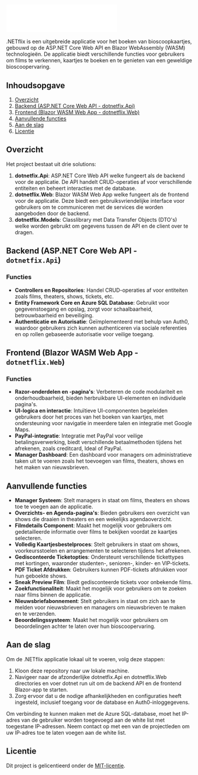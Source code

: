 <img src="https://github.com/Digital-Architects-Avans/dotnetflix/blob/main/dotnetflix.Web/wwwroot/images/dotnetflix-logo-white.svg" alt="dotnetflix logo" width="300"/>


.NETflix is een uitgebreide applicatie voor het boeken van bioscoopkaartjes, gebouwd op de ASP.NET Core Web API en Blazor WebAssembly (WASM) technologieën. De applicatie biedt verschillende functies voor gebruikers om films te verkennen, kaartjes te boeken en te genieten van een geweldige bioscoopervaring.

## Inhoudsopgave

1. [Overzicht](https://github.com/Digital-Architects-Avans/dotnetflix/edit/main/README.md#overzicht)
2. [Backend (ASP.NET Core Web API - dotnetfix.Api)](https://github.com/Digital-Architects-Avans/dotnetflix/edit/main/README.md#backend-aspnet-core-web-api---dotnetfixapi)
3. [Frontend (Blazor WASM Web App - dotnetflix.Web)](https://github.com/Digital-Architects-Avans/dotnetflix/edit/main/README.md#frontend-blazor-wasm-web-app---dotnetflixweb)
4. [Aanvullende functies](https://github.com/Digital-Architects-Avans/dotnetflix/edit/main/README.md#aanvullende-functies)
5. [Aan de slag](https://github.com/Digital-Architects-Avans/dotnetflix/edit/main/README.md#aan-de-slag)
6. [Licentie](https://github.com/Digital-Architects-Avans/dotnetflix/edit/main/README.md#licentie)


## Overzicht

Het project bestaat uit drie solutions:

1. **dotnetfix.Api**: ASP.NET Core Web API welke fungeert als de backend voor de applicatie. De API handelt CRUD-operaties af voor verschillende entiteiten en beheert interacties met de database.
2. **dotnetflix.Web**: Blazor WASM Web App welke fungeert als de frontend voor de applicatie. Deze biedt een gebruiksvriendelijke interface voor gebruikers om te communiceren met de services die worden aangeboden door de backend.
3. **dotnetflix.Models**: Classlibrary met Data Transfer Objects (DTO's) welke worden gebruikt om gegevens tussen de API en de client over te dragen.

## Backend (ASP.NET Core Web API - `dotnetfix.Api`)

### Functies

- **Controllers en Repositories**: Handel CRUD-operaties af voor entiteiten zoals films, theaters, shows, tickets, etc.
- **Entity Framework Core en Azure SQL Database**: Gebruikt voor gegevenstoegang en opslag, zorgt voor schaalbaarheid, betrouwbaarheid en beveiliging.
- **Authenticatie en Autorisatie**: Geïmplementeerd met behulp van Auth0, waardoor gebruikers zich kunnen authenticeren via sociale referenties en op rollen gebaseerde autorisatie voor veilige toegang.

## Frontend (Blazor WASM Web App - `dotnetflix.Web`)

### Functies

- **Razor-onderdelen en -pagina's**: Verbeteren de code modulariteit en onderhoudbaarheid, bieden herbruikbare UI-elementen en individuele pagina's.
- **UI-logica en interactie**: Intuïtieve UI-componenten begeleiden gebruikers door het proces van het boeken van kaartjes, met ondersteuning voor navigatie in meerdere talen en integratie met Google Maps.
- **PayPal-integratie**: Integratie met PayPal voor veilige betalingsverwerking, biedt verschillende betaalmethoden tijdens het afrekenen, zoals creditcard, Ideal of PayPal.
- **Manager Dashboard**: Een dashboard voor managers om administratieve taken uit te voeren zoals het toevoegen van films, theaters, shows en het maken van nieuwsbrieven.

## Aanvullende functies

- **Manager Systeem**: Stelt managers in staat om films, theaters en shows toe te voegen aan de applicatie.
- **Overzichts- en Agenda-pagina's**: Bieden gebruikers een overzicht van shows die draaien in theaters en een wekelijks agendaoverzicht.
- **Filmdetails Component**: Maakt het mogelijk voor gebruikers om gedetailleerde informatie over films te bekijken voordat ze kaartjes selecteren.
- **Volledig Kaartjesbestelproces**: Stelt gebruikers in staat om shows, voorkeursstoelen en arrangementen te selecteren tijdens het afrekenen.
- **Gedisconteerde Ticketopties**: Ondersteunt verschillende tickettypes met kortingen, waaronder studenten-, senioren-, kinder- en VIP-tickets.
- **PDF Ticket Afdrukken**: Gebruikers kunnen PDF-tickets afdrukken voor hun geboekte shows.
- **Sneak Preview Film**: Biedt gedisconteerde tickets voor onbekende films.
- **Zoekfunctionaliteit**: Maakt het mogelijk voor gebruikers om te zoeken naar films binnen de applicatie.
- **Nieuwsbriefabonnement**: Stelt gebruikers in staat om zich aan te melden voor nieuwsbrieven en managers om nieuwsbrieven te maken en te verzenden.
- **Beoordelingssysteem**: Maakt het mogelijk voor gebruikers om beoordelingen achter te laten over hun bioscoopervaring.

## Aan de slag

Om de .NETflix applicatie lokaal uit te voeren, volg deze stappen:

1. Kloon deze repository naar uw lokale machine.
2. Navigeer naar de afzonderlijke dotnetfix.Api en dotnetflix.Web directories en voer dotnet run uit om de backend API en de frontend Blazor-app te starten.
3. Zorg ervoor dat u de nodige afhankelijkheden en configuraties heeft ingesteld, inclusief toegang voor de database en Auth0-inloggegevens.

Om verbinding te kunnen maken met de Azure SQL-database, moet het IP-adres van de gebruiker worden toegevoegd aan de white list met toegestane IP-adressen. Neem contact op met een van de projectleden om uw IP-adres toe te laten voegen aan de white list.

## Licentie

Dit project is gelicentieerd onder de [MIT-licentie](LICENSE).
